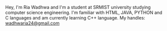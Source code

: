 
Hey, I'm Ria Wadhwa and I'm a student at SRMIST university studying computer science engineering.
I'm familiar with HTML, JAVA, PYTHON and C languages and am currently learning C++ language. 
My handles: wadhwaria24@gmail.com
